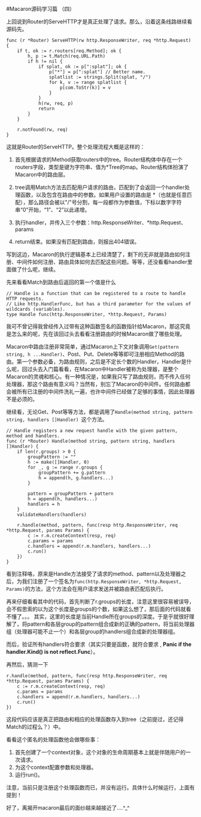 #Macaron源码学习篇 （四）

上回说到Router的ServeHTTP才是真正处理了请求。那么，沿着这条线路继续看源码先。

	func (r *Router) ServeHTTP(rw http.ResponseWriter, req *http.Request) {
		if t, ok := r.routers[req.Method]; ok {
			h, p := t.Match(req.URL.Path)
			if h != nil {
				if splat, ok := p[":splat"]; ok {
					p["*"] = p[":splat"] // Better name.
					splatlist := strings.Split(splat, "/")
					for k, v := range splatlist {
						p[com.ToStr(k)] = v
					}
				}
				h(rw, req, p)
				return
			}
		}

		r.notFound(rw, req)
	}

这就是Router的ServeHTTP。整个处理流程大概是这样的：

1. 首先根据请求的Method获取routers中的tree。Router结构体中存在一个routers字段，类型是键为字符串、值为*Tree的map。Router结构体扮演了Macaron中的路由层。

2. tree调用Match方法去匹配用户请求的路由，匹配到了会返回一个handler处理函数，以及包含在路由中的参数。如果用户设置的路由是 *（也就是任意匹配），那么路径会被以"/"号分割，每一段都作为参数值，下标以数字字符串“0”开始，“1”、“2”以此递增。

3. 执行handler，并传入三个参数：http.ResponseWriter、*http.Request、params

4. return结束。如果没有匹配到路由，则报出404错误。

写到这边，Macaron的执行逻辑基本上已经清楚了，剩下的无非就是路由如何注册、中间件如何注册、路由具体如何去匹配这些问题。等等，还没看看handler里面做了什么呢，继续。

先来看看Match到路由后返回的第一个值是什么

	// Handle is a function that can be registered to a route to handle HTTP requests.
	// Like http.HandlerFunc, but has a third parameter for the values of wildcards (variables).
	type Handle func(http.ResponseWriter, *http.Request, Params)

我可不曾记得我曾经传入过带有这种函数签名的函数指针给Macaron，那这究竟是怎么来的呢，先在该回过头去看看注册路由的时候Macaron做了哪些处理。

Macaron中路由注册非常简单，通过Macaron上下文对象调用`Get(pattern string, h ...Handler)`、Post、Put、Delete等等即可注册相应Method的路由。第一个参数必备，为路由规则，之后是不定长个数的Handler，Handler是什么呢，回过头去入门篇看看，在Macaron中Handler被称为处理器，是整个Macaron的灵魂和核心。有一种情况是，如果我只写了路由规则，而不传入任何处理器，那这个路由有意义吗？当然有，别忘了Macaron的中间件。任何路由都会被所有已注册的中间件洗礼一遍，也许中间件已经做了足够的事情，因此处理器不是必须的。

继续看，无论Get、Post等等方法，都是调用了`Handle(method string, pattern string, handlers []Handler) `这个方法。

	// Handle registers a new request handle with the given pattern, method and handlers.
	func (r *Router) Handle(method string, pattern string, handlers []Handler) {
		if len(r.groups) > 0 {
			groupPattern := ""
			h := make([]Handler, 0)
			for _, g := range r.groups {
				groupPattern += g.pattern
				h = append(h, g.handlers...)
			}

			pattern = groupPattern + pattern
			h = append(h, handlers...)
			handlers = h
		}
		validateHandlers(handlers)

		r.handle(method, pattern, func(resp http.ResponseWriter, req *http.Request, params Params) {
			c := r.m.createContext(resp, req)
			c.params = params
			c.handlers = append(r.m.handlers, handlers...)
			c.run()
		})
	}

看到注释咯，原来是Handle方法接受了请求的method、pattern以及处理器之后，为我们注册了一个签名为`func(http.ResponseWriter, *http.Request, Params)`的方法，这个方法会在用户请求发送并被路由表匹配后执行。

再来仔细看看其中的代码，首先判断了r.groups的长度，注意这里很容易被误导，会不假思索的以为这个长度是groups的个数，如果这么想了，那后面的代码就看不懂了。。。 其实，这里的长度是当前Handle所在groups的深度。于是乎就很好理解了，将pattern和各层group的pattern组合成新的正确的pattern，将当前处理器组（处理器可能不止一个）和各层group的handlers组合成新的处理器组。

而后，验证所有handlers符合要求（其实只要是函数，就符合要求 , **Panic if the handler.Kind() is not reflect.Func**）。

再然后，猜测一下
	
	r.handle(method, pattern, func(resp http.ResponseWriter, req *http.Request, params Params) {
		c := r.m.createContext(resp, req)
		c.params = params
		c.handlers = append(r.m.handlers, handlers...)
		c.run()
	})

这段代码应该是真正把路由和相应的处理函数存入到tree（之前提过，还记得Match的过程么？）中。

看看这个匿名的处理函数他会做哪些事：
1. 首先创建了一个context对象，这个对象的生命周期基本上就是伴随用户的一次请求。
2. 为这个context配置参数和处理器。
3. 运行run()。

注意，当前只是注册这个处理函数而已，并没有运行。具体什么时候运行，上面有提到！

好了，离揭开macaron最后的面纱越来越接近了....^_^

